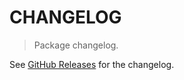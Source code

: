 # CHANGELOG

> Package changelog.

See [GitHub Releases](https://github.com/stdlib-js/math-base-special-acsch/releases) for the changelog.